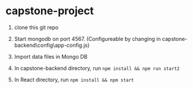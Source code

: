 # capstone-project

1. clone this git repo

2. Start mongodb on port 4567. (Configureable by changing in capstone-backend\config\app-config.js)

3. Import data files in Mongo DB

4. In capstone-backend directory, run `npm install && npm run start2`

5. In React directory, run `npm install && npm start`
